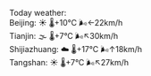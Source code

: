 Today weather:  
Beijing: ☀️   🌡️+10°C 🌬️←22km/h  
Tianjin: 🌫  🌡️+7°C 🌬️↖30km/h  
Shijiazhuang: ☁️   🌡️+17°C 🌬️↑18km/h  
Tangshan: ☀️   🌡️+7°C 🌬️↖27km/h  
